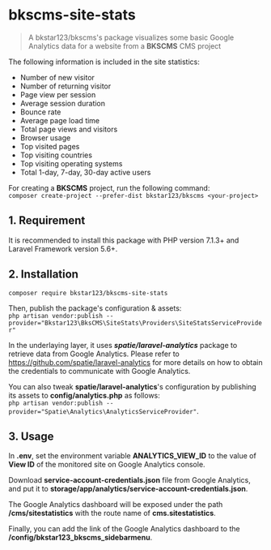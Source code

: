 # bkscms-site-stats

> A bkstar123/bkscms's package visualizes some basic Google Analytics data for a website from a **BKSCMS** CMS project

The following information is included in the site statistics:  
- Number of new visitor  
- Number of returning visitor  
- Page view per session  
- Average session duration  
- Bounce rate  
- Average page load time  
- Total page views and visitors  
- Browser usage  
- Top visited pages  
- Top visiting countries  
- Top visiting operating systems  
- Total 1-day, 7-day, 30-day active users  

For creating a **BKSCMS** project, run the following command:  
```composer create-project --prefer-dist bkstar123/bkscms <your-project>```  

## 1. Requirement
It is recommended to install this package with PHP version 7.1.3+ and Laravel Framework version 5.6+.  

## 2. Installation
    composer require bkstar123/bkscms-site-stats

Then, publish the package's configuration & assets:     
```php artisan vendor:publish --provider="Bkstar123\BksCMS\SiteStats\Providers\SiteStatsServiceProvider"```  

In the underlaying layer, it uses ***spatie/laravel-analytics*** package to retrieve data from Google Analytics. Please refer to https://github.com/spatie/laravel-analytics for more details on how to obtain the credentials to communicate with Google Analytics.  

You can also tweak **spatie/laravel-analytics**'s configuration by publishing its assets to **config/analytics.php** as follows:  
```php artisan vendor:publish --provider="Spatie\Analytics\AnalyticsServiceProvider"```.  

## 3. Usage

In **.env**, set the environment variable **ANALYTICS_VIEW_ID** to the value of **View ID** of the monitored site on Google Analytics console.  

Download **service-account-credentials.json** file from Google Analytics, and put it to **storage/app/analytics/service-account-credentials.json**.  

The Google Analytics dashboard will be exposed under the path **/cms/sitestatistics** with the route name of **cms.sitestatistics**.  

Finally, you can add the link of the Google Analytics dashboard to the **/config/bkstar123_bkscms_sidebarmenu**.  
